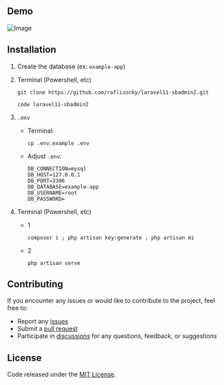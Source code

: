 ## Demo

![Image](https://github.com/user-attachments/assets/b633dbba-47c7-4760-8d1a-b0922ca80f7e)

## Installation

1. Create the database (ex: `example-app`)

2. Terminal (Powershell, etc)

    ```shell
    git clone https://github.com/raflizocky/laravel11-sbadmin2.git
    ```

    ```shell
    code laravel11-sbadmin2
    ```

3. `.env`

    - Terminal:
        ```shell
        cp .env.example .env
        ```
    - Adjust `.env`:
        ```shell
        DB_CONNECTION=mysql
        DB_HOST=127.0.0.1
        DB_PORT=3306
        DB_DATABASE=example-app
        DB_USERNAME=root
        DB_PASSWORD=
        ```

4. Terminal (Powershell, etc)
    - 1
      ```shell
      composer i ; php artisan key:generate ; php artisan mi
      ```
    - 2
      ```shell
      php artisan serve
      ```

## Contributing

If you encounter any issues or would like to contribute to the project, feel free to:

-   Report any [issues](https://github.com/raflizocky/laravel11-sbadmin2/issues)
-   Submit a [pull request](https://github.com/raflizocky/laravel11-sbadmin2/pulls)
-   Participate in [discussions](https://github.com/raflizocky/laravel11-sbadmin2/discussions) for any questions, feedback, or suggestions

## License

Code released under the [MIT License](https://github.com/raflizocky/laravel11-sbadmin2/blob/main/LICENSE).
